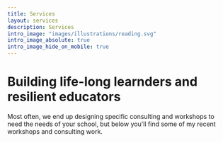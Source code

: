 ```yaml
---
title: Services
layout: services
description: Services
intro_image: "images/illustrations/reading.svg"
intro_image_absolute: true
intro_image_hide_on_mobile: true
---
```


# Building life-long learnders and resilient educators

Most often, we end up designing specific consulting and workshops to need the needs of your school, but below you'll find some of my recent workshops and consulting work. 
